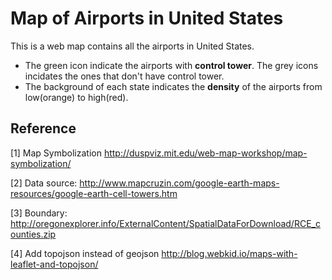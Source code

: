 # Map of Airports in United States
This is a web map contains all the airports in United States.

- The green icon indicate the airports with **control tower**. The grey icons incidates the ones that don't have control tower.
- The background of each state indicates the **density** of the airports from low(orange) to high(red).

## Reference

[1] Map Symbolization http://duspviz.mit.edu/web-map-workshop/map-symbolization/

[2] Data source: http://www.mapcruzin.com/google-earth-maps-resources/google-earth-cell-towers.htm

[3] Boundary: http://oregonexplorer.info/ExternalContent/SpatialDataForDownload/RCE_counties.zip

[4] Add topojson instead of geojson http://blog.webkid.io/maps-with-leaflet-and-topojson/
